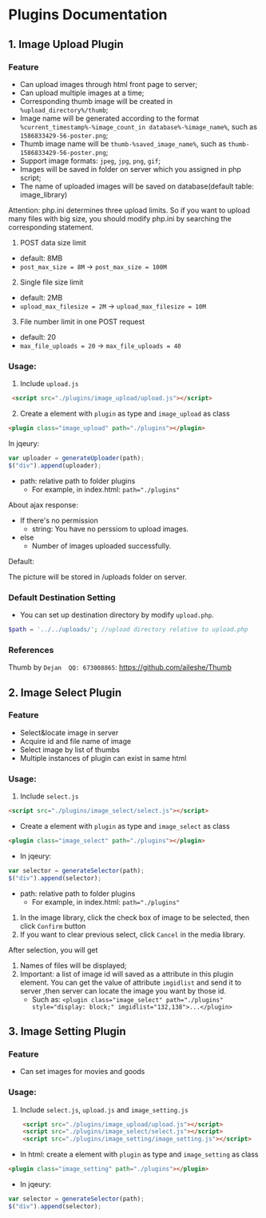 # Plugins Documentation



## 1. Image Upload Plugin

### Feature
- Can upload images through html front page to server;
- Can upload multiple images at a time;
- Corresponding thumb image will be created in ```%upload_directory%/thumb```;
- Image name will be generated according to the format ```%current_timestamp%-%image_count_in database%-%image_name%```, such as ```1586833429-56-poster.png```;
- Thumb image name will be ```thumb-%saved_image_name%```, such as ```thumb-1586833429-56-poster.png```;
- Support image formats: ``jpeg``, ``jpg``, ``png``, ``gif``;
- Images will be saved in folder on server which you assigned in php script;
- The name of uploaded images will be saved on database(default table: image_library)



Attention: php.ini determines three upload limits. So if you want to upload many files with big size, you should modify php.ini by searching the corresponding statement.

1. POST data size limit
  - default: 8MB
  - ```post_max_size = 8M``` -> ```post_max_size = 100M```
2. Single file size limit
  - default: 2MB
  - ```upload_max_filesize = 2M``` -> ```upload_max_filesize = 10M```

3. File number limit in one POST request
  - default: 20
  - ```max_file_uploads = 20``` -> ```max_file_uploads = 40```


### Usage:
1. Include ```upload.js```
 ```html 
  <script src="./plugins/image_upload/upload.js"></script>
  ```
2. Create a element with ```plugin``` as type and ```image_upload``` as class
   
```html
<plugin class="image_upload" path="./plugins"></plugin>
```

In jqeury:
```javascript
var uploader = generateUploader(path);
$("div").append(uploader);
```


- path: relative path to folder plugins
  - For example, in index.html: ```path="./plugins"```

About ajax response:
- If there's no permission
  - string: You have no perssiom to upload images.
- else
  - Number of images uploaded successfully.
<!-- - If no image has been uploaded
  - JSON string: []
- If image uploaded success
  - JSON string: [{'image' : 'img11.png'},{'image' : img22.png'}]
  - The value of 'image' is the image file name on your client -->



Default:

The picture will be stored in /uploads folder on server.

### Default Destination Setting

- You can set up destination directory by modify ```upload.php```.

```php
$path = '../../uploads/'; //upload directory relative to upload.php
```

### References
Thumb by ```Dejan  QQ: 673008865```: https://github.com/aileshe/Thumb


## 2. Image Select Plugin

### Feature
- Select&locate image in server
- Acquire id and file name of image
- Select image by list of thumbs
- Multiple instances of plugin can exist in same html 

### Usage:
1. Include ```select.js```
 
  ```html 
  <script src="./plugins/image_select/select.js"></script>
  ```
- Create a element with ```plugin``` as type and ```image_select``` as class
   
```html
<plugin class="image_select" path="./plugins"></plugin>
```

- In jqeury:
```javascript
var selector = generateSelector(path);
$("div").append(selector);
```

- path: relative path to folder plugins
  - For example, in index.html: ```path="./plugins"```
1. In the image library, click the check box of image to be selected, then click ```Confirm``` button
2. If you want to clear previous select, click ```Cancel``` in the media library.

After selection, you will get

1. Names of files will be displayed;
2. Important: a list of image id will saved as a attribute in this plugin element. You can get the value of attribute ```imgidlist``` and send it to server ,then server can locate the image you want by those id.
   - Such as: ```<plugin class="image_select" path="./plugins" style="display: block;" imgidlist="132,138">...</plugin>```

## 3. Image Setting Plugin

### Feature
- Can set images for movies and goods

### Usage:
1. Include ```select.js```, ```upload.js``` and ```image_setting.js```
  ```html
      <script src="./plugins/image_upload/upload.js"></script>
      <script src="./plugins/image_select/select.js"></script>
      <script src="./plugins/image_setting/image_setting.js"></script>
  ```

   - In html: create a element with ```plugin``` as type and ```image_setting``` as class
   
```html
<plugin class="image_setting" path="./plugins"></plugin>
```

   - In jqeury:
```javascript
var selector = generateSelector(path);
$("div").append(selector);
```